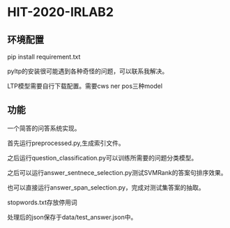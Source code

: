 # HIT-2020-IRLAB2

## 环境配置

pip install requirement.txt

pyltp的安装很可能遇到各种奇怪的问题，可以联系我解决。

LTP模型需要自行下载配置。需要cws ner pos三种model

## 功能

一个简答的问答系统实现。

首先运行preprocessed.py,生成索引文件。

之后运行question_classification.py可以训练所需要的问题分类模型。

之后可以运行answer_sentnece_selection.py测试SVMRank的答案句排序效果。

也可以直接运行answer_span_selection.py，完成对测试集答案的抽取。

stopwords.txt存放停用词

处理后的json保存于data/test_answer.json中。